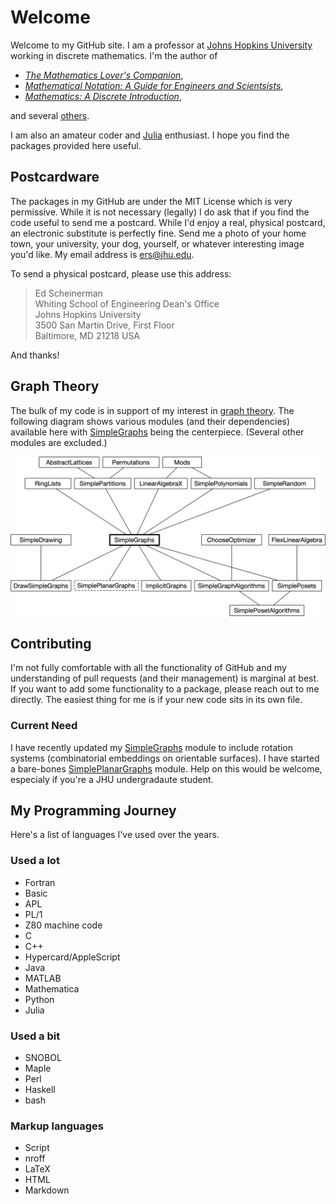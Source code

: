 # Welcome

Welcome to my GitHub site. I am a professor at [Johns Hopkins University](https://www.jhu.edu/) working in discrete mathematics. I'm the author of
+ [*The Mathematics Lover's Companion*](https://www.ams.jhu.edu/ers/books/math-lovers-companion/),
+ [*Mathematical Notation: A Guide for Engineers and Scientsists*](https://www.ams.jhu.edu/ers/books/mathematical-notation/),
+ [*Mathematics: A Discrete Introduction*](https://www.ams.jhu.edu/ers/books/mathematics-a-discrete-introduction/),

and several [others](https://www.ams.jhu.edu/ers/books/).


I am also an amateur coder and [Julia](https://julialang.org/) enthusiast. I hope you find the packages provided here useful.

## Postcardware

The packages in my GitHub are under the MIT License which is very permissive. While it is not necessary (legally)
I do ask that if you find the code useful to send me a postcard. While I'd enjoy a real, physical postcard, an
electronic substitute is perfectly fine. Send me a photo of your home town, your university, your dog, yourself, or whatever
interesting image you'd like. My email address is <ers@jhu.edu>.

To send a physical postcard, please use this address:

> Ed Scheinerman <br>
> Whiting School of Engineering Dean's Office<br>
> Johns Hopkins University<br>
> 3500 San Martin Drive, First Floor<br>
> Baltimore, MD 21218 USA

And thanks!

## Graph Theory

The bulk of my code is in support of my interest in [graph theory](https://en.wikipedia.org/wiki/Graph_theory). 
The following diagram shows various modules (and their dependencies) available 
here with [SimpleGraphs](https://github.com/scheinerman/SimpleGraphs.jl) being the centerpiece. (Several other modules are excluded.)

![](SimpleOrgChart.png)

## Contributing

I'm not fully comfortable with all the functionality of GitHub and my understanding of pull requests (and their management)
is marginal at best. If you want to add some functionality to a package, please reach out to me directly. The easiest 
thing for me is if your new code sits in its own file.

### Current Need

I have recently updated my [SimpleGraphs](https://github.com/scheinerman/SimpleGraphs.jl) module to include rotation
systems (combinatorial embeddings on orientable surfaces). I have started a bare-bones 
[SimplePlanarGraphs](https://github.com/scheinerman/SimplePlanarGraphs.jl) module. 
Help on this would be welcome, especialy if you're a JHU undergradaute student.

## My Programming Journey

Here's a list of languages I've used over the years.

### Used a lot

* Fortran
* Basic
* APL
* PL/1
* Z80 machine code
* C
* C++
* Hypercard/AppleScript
* Java
* MATLAB
* Mathematica
* Python
* Julia

### Used a bit

* SNOBOL
* Maple
* Perl
* Haskell
* bash

### Markup languages

* Script
* nroff
* LaTeX
* HTML
* Markdown




<!--
**scheinerman/scheinerman** is a ✨ _special_ ✨ repository because its `README.md` (this file) appears on your GitHub profile.

Here are some ideas to get you started:

- 🔭 I’m currently working on ...
- 🌱 I’m currently learning ...
- 👯 I’m looking to collaborate on ...
- 🤔 I’m looking for help with ...
- 💬 Ask me about ...
- 📫 How to reach me: ...
- 😄 Pronouns: ...
- ⚡ Fun fact: ...
-->
